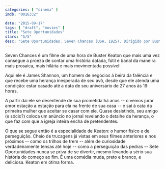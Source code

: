 ```yaml
---
categories: [ "cinema" ]
imdb: "0016332"

date: "2015-09-17"
tags: [ "draft", "movies" ]
title: "Sete Oportunidades"
stars: "5/5"
desc: "Sete Oportunidades. Seven Chances (USA, 1925). Dirigido por Buster Keaton. Escrito por Roi Cooper Megrue, Clyde Bruckman, Jean C. Havez, Joseph A. Mitchell. Com Buster Keaton, T. Roy Barnes, Snitz Edwards, Ruth Dwyer, Frances Raymond, Erwin Connelly, Jules Cowles, Jean Arthur, Lori Bara."
---
```

Seven Chances é um filme de uma hora de Buster Keaton que mais uma vez consegue a proeza de contar uma história datada, fútil e banal da maneira mais prosaica, mais hilária e mais movimentada possível.

Aqui ele é James Shannon, um homem de negócios à beira da falência e que recebe uma herança inesperada de seu avô, desde que ele atenda uma condição: estar casado até a data de seu aniversário de 27 anos às 19 horas.

A partir daí ele se desentende de sua prometida há anos -- o vemos jurar amor estação a estação para ela na frente de sua casa -- e sai à cata da primeira mulher que aceitar se casar com ele. Quase desistindo, seu amigo (e sócio?) coloca um anúncio no jornal revelando o detalhe da herança, o que faz com que a igreja inteira encha de pretendentes.

O que se segue então é a especialidade de Keaton: o humor físico e de perseguição. Cheio de trucagens já vistas em seus filmes anteriores e nos próximos -- como os trilhos de trem -- além de curiosidade verdadeiramente tensas até hoje -- como a perseguição das pedras -- Sete Oportunidades nunca se priva de se divertir, mesmo levando a sério sua história do começo ao fim. É uma comédia muda, preto e branco, e deliciosa. Keaton em ótima forma.
